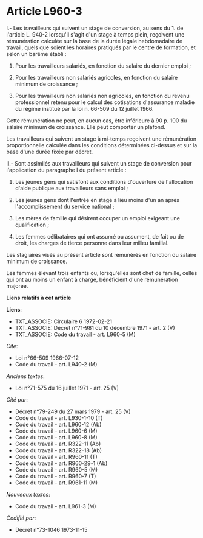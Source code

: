 # Article L960-3

I.- Les travailleurs qui suivent un stage de conversion, au sens du 1. de l'article L. 940-2 lorsqu'il s'agit d'un stage à
temps plein, reçoivent une rémunération calculée sur la base de la durée légale hebdomadaire de travail, quels que soient les
horaires pratiqués par le centre de formation, et selon un barême établi :

1. Pour les travailleurs salariés, en fonction du salaire du dernier emploi ;

2. Pour les travailleurs non salariés agricoles, en fonction du salaire minimum de croissance ;

3. Pour les travailleurs non salariés non agricoles, en fonction du revenu professionnel retenu pour le calcul des
cotisations d'assurance maladie du régime institué par la loi n. 66-509 du 12 juillet 1966.

Cette rémunération ne peut, en aucun cas, être inférieure à 90 p. 100 du salaire minimum de croissance. Elle peut comporter
un plafond.

Les travailleurs qui suivent un stage à mi-temps reçoivent une rémunération proportionnelle calculée dans les conditions
déterminées ci-dessus et sur la base d'une durée fixée par décret.

II.- Sont assimilés aux travailleurs qui suivent un stage de conversion pour l'application du paragraphe I du présent
article :

1. Les jeunes gens qui satisfont aux conditions d'ouverture de l'allocation d'aide publique aux travailleurs sans emploi ;

2. Les jeunes gens dont l'entrée en stage a lieu moins d'un an après l'accomplissement du service national ;

3. Les mères de famille qui désirent occuper un emploi exigeant une qualification ;

4. Les femmes célibataires qui ont assumé ou assument, de fait ou de droit, les charges de tierce personne dans leur milieu
familial.

Les stagiaires visés au présent article sont rémunérés en fonction du salaire minimum de croissance.

Les femmes élevant trois enfants ou, lorsqu'elles sont chef de famille, celles qui ont au moins un enfant à charge,
bénéficient d'une rémunération majorée.

**Liens relatifs à cet article**

**Liens**:

  - TXT_ASSOCIE: Circulaire 6 1972-02-21
  - TXT_ASSOCIE: Décret n°71-981 du 10 décembre 1971 - art. 2 (V)
  - TXT_ASSOCIE: Code du travail - art. L960-5 (M)

_Cite_:

  - Loi n°66-509 1966-07-12
  - Code du travail - art. L940-2 (M)

_Anciens textes_:

  - Loi n°71-575 du 16 juillet 1971 - art. 25 (V)

_Cité par_:

  - Décret n°79-249 du 27 mars 1979 - art. 25 (V)
  - Code du travail - art. L930-1-10 (T)
  - Code du travail - art. L960-12 (Ab)
  - Code du travail - art. L960-6 (M)
  - Code du travail - art. L960-8 (M)
  - Code du travail - art. R322-11 (Ab)
  - Code du travail - art. R322-18 (Ab)
  - Code du travail - art. R960-11 (T)
  - Code du travail - art. R960-29-1 (Ab)
  - Code du travail - art. R960-5 (M)
  - Code du travail - art. R960-7 (T)
  - Code du travail - art. R961-11 (M)

_Nouveaux textes_:

  - Code du travail - art. L961-3 (M)

_Codifié par_:

  - Décret n°73-1046 1973-11-15
